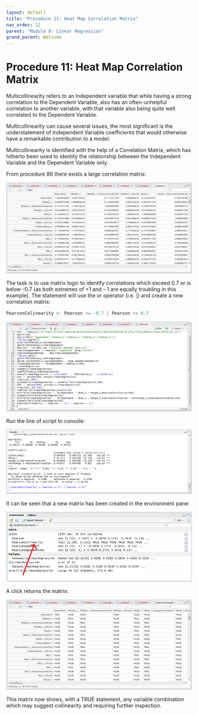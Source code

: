 ```yaml
---
layout: default
title: "Procedure 11: Heat Map Correlation Matrix"
nav_order: 12
parent: "Module 8: Linear Regression"
grand_parent: Welcome
---
```


# Procedure 11: Heat Map Correlation Matrix

Multicollinearity refers to an Independent variable that while having a strong correlation to the Dependent Variable, also has an often-unhelpful correlation to another variable, with that variable also being quite well correlated to the Dependent Variable.

Multicollinearity can cause several issues, the most significant is the understatement of Independent Variable coefficients that would otherwise have a remarkable contribution to a model. 

Multicollinearity is identified with the help of a Correlation Matrix, which has hitherto been used to identity the relationship between the Independent Variable and the Dependent Variable only.

From procedure 86 there exists a large correlation matrix:

![img.png](img.png)

The task is to use matrix logic to identify correlations which exceed 0.7 or is below -0.7 (as both extremes of +1 and – 1 are equally troubling in this example).  The statement will use the or operator (i.e. |) and create a new correlation matrix:

``` r
PearsonColinearity <- Pearson <= -0.7 | Pearson >= 0.7
```

![img_1.png](img_1.png)

Run the line of script to console:

![img_2.png](img_2.png)

It can be seen that a new matrix has been created in the environment pane:

![img_3.png](img_3.png)

A click returns the matrix:

![img_4.png](img_4.png)

This matrix now shows, with a TRUE statement, any variable combination which may suggest collinearity and requiring further inspection.